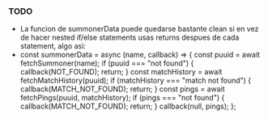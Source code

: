 ### TODO
- La funcion de summonerData puede quedarse bastante clean si en vez de hacer nested if/else statements usas returns despues de cada statement, algo asi:
- const summonerData = async (name, callback) => {
  const puuid = await fetchSummoner(name);
  if (puuid === "not found") {
    callback(NOT_FOUND);
    return;
  } 
  const matchHistory = await fetchMatchHistory(puuid);
  if (matchHistory === "match not found") {
    callback(MATCH_NOT_FOUND);
    return;
  } 
  const pings = await fetchPings(puuid, matchHistory);
  if (pings === "not found") {
    callback(MATCH_NOT_FOUND);
    return;
  }
  callback(null, pings);
};
